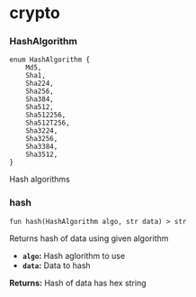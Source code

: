 # crypto

### HashAlgorithm
```buzz
enum HashAlgorithm {
    Md5,
    Sha1,
    Sha224,
    Sha256,
    Sha384,
    Sha512,
    Sha512256,
    Sha512T256,
    Sha3224,
    Sha3256,
    Sha3384,
    Sha3512,
}
```
Hash algorithms

### hash
```buzz
fun hash(HashAlgorithm algo, str data) > str 
```
Returns hash of data using given algorithm
- **`algo`:** Hash aglorithm to use
- **`data`:** Data to hash

**Returns:**  Hash of data has hex string